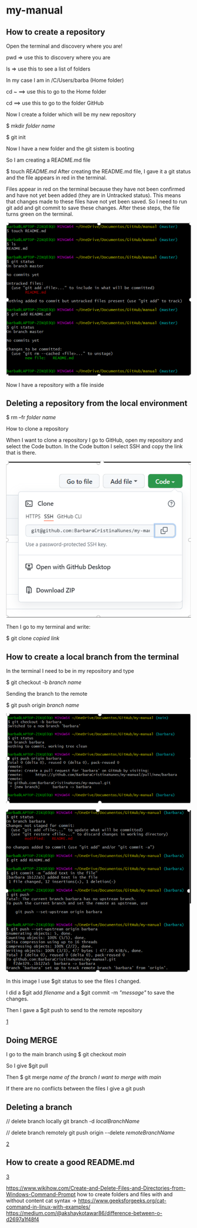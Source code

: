 # my-manual
## How to create a repository 

Open the terminal and discovery where you are! 

pwd => use this to discovery where you are 

ls => use this to see a list of folders 

In my case I am in /C/Users/barba (Home folder) 

cd ~ ==> use this to go to the Home folder 

cd ==> use this to go to the folder GitHub 

Now I create a folder which will be my new repository 

$ mkdir *folder name*

$ git init 

Now I have a new folder and the git sistem is booting 

So I am creating a README.md file 

$ touch *README.md*
After creating the README.md file, I gave it a git status and the file appears in red in the terminal. 

Files appear in red on the terminal because they have not been confirmed and have not yet been added (they are in Untracked status). This means that changes made to these files have not yet been saved. So I need to run git add and git commit to save these changes. After these steps, the file turns green on the terminal. 

![img1](/img/img1.png)

Now I have a repository with a file inside  

## Deleting a repository from the local environment 

$ rm –fr *folder name*

How to clone a repository  

When I want to clone a repository I go to GitHub, open my repository and select the Code button. In the Code button I select SSH and copy the link that is there. 

![img2](/img/img2.png)

Then I go to my terminal and write:  

$ git clone *copied link*

## How to create a local branch from the terminal  

In the terminal I need to be in my repository and type  

$ git checkout -b *branch name*

Sending the branch to the remote   

$ git push origin *branch name*

![img3](/img/img3.png)

![img4](/img/img4.png)

In this image I use $git status to see the files I changed.  

I did a $git add *filename* and a $git commit -m *"message"* to save the changes. 

 Then I gave a $git push to send to the remote repository
 
 [1](https://github.com/Kunena/Kunena-Forum/wiki/Create-a-new-branch-with-git-and-manage-branches)

## Doing MERGE   

I go to the main branch using $ git checkout *main*

So I give $git pull  

Then $ git merge *name of the branch I want to merge with main* 

 If there are no conflicts between the files I give a git push 

 ## Deleting a branch 

// delete branch locally git branch -d *localBranchName*

// delete branch remotely git push origin --delete *remoteBranchName*

[2](https://www.freecodecamp.org/news/how-to-delete-a-git-branch-both-locally-and-remotely/)

## How to create a good README.md

[3](https://github.com/adam-p/markdown-here/wiki/Markdown-Cheatsheet#images)


https://www.wikihow.com/Create-and-Delete-Files-and-Directories-from-Windows-Command-Prompt
how to create folders and files with and without content
cat syntax -> https://www.geeksforgeeks.org/cat-command-in-linux-with-examples/
https://medium.com/@akshaykotawar86/difference-between-o-d2697a1f48f4
